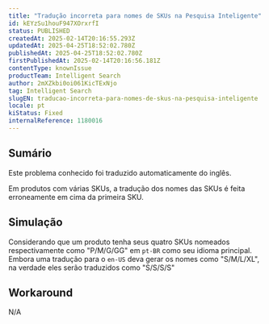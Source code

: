 ```yaml
---
title: "Tradução incorreta para nomes de SKUs na Pesquisa Inteligente"
id: kEYzSu1houF947XOrxrfI
status: PUBLISHED
createdAt: 2025-02-14T20:16:55.293Z
updatedAt: 2025-04-25T18:52:02.780Z
publishedAt: 2025-04-25T18:52:02.780Z
firstPublishedAt: 2025-02-14T20:16:56.181Z
contentType: knownIssue
productTeam: Intelligent Search
author: 2mXZkbi0oi061KicTExNjo
tag: Intelligent Search
slugEN: traducao-incorreta-para-nomes-de-skus-na-pesquisa-inteligente
locale: pt
kiStatus: Fixed
internalReference: 1180016
---
```


## Sumário

<div class="alert alert-info">
  <p>Este problema conhecido foi traduzido automaticamente do inglês.</p>
</div>


Em produtos com várias SKUs, a tradução dos nomes das SKUs é feita erroneamente em cima da primeira SKU.

## Simulação


Considerando que um produto tenha seus quatro SKUs nomeados respectivamente como "P/M/G/GG" em `pt-BR` como seu idioma principal. Embora uma tradução para o `en-US` deva gerar os nomes como "S/M/L/XL", na verdade eles serão traduzidos como "S/S/S/S"

## Workaround


N/A




